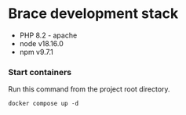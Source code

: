 # Brace development stack

- PHP 8.2 - apache
- node v18.16.0
- npm v9.7.1


### Start containers

Run this command from the project root directory.

```shell
docker compose up -d 
```
